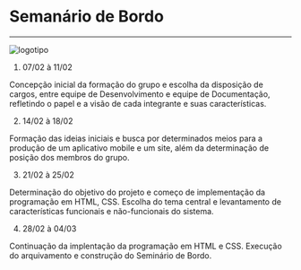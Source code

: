 # Semanário de Bordo

---

![logotipo](https://user-images.githubusercontent.com/100129994/156848699-05107fc7-86ea-4c54-a858-833f096cbfab.jpeg)


1. 07/02 à 11/02

Concepção inicial da formação do grupo e escolha da disposição de cargos, entre equipe de Desenvolvimento e equipe de Documentação, refletindo o papel e a visão de cada integrante e suas características.

2. 14/02 à 18/02

Formação das ideias iniciais e busca por determinados meios para a produção de um aplicativo mobile e um site, além da determinação de posição dos membros do grupo.

3. 21/02 à 25/02

Determinação do objetivo do projeto e começo de implementação da programação em HTML, CSS. Escolha do tema central e levantamento de características funcionais e não-funcionais do sistema.

4. 28/02 à 04/03

Continuação da implentação da programação em HTML e CSS. Execução do arquivamento e construção do Seminário de Bordo.                                                                  
